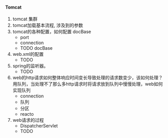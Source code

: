 #### Tomcat
1. tomcat 集群
2. tomcat加载基本流程, 涉及到的参数
3. tomcat的各种配置，如何配置 docBase
    - port
    - connection
    - TODO docBase 
4. web.xml的配置
    - TODO
5. spring的监听器。
    - TODO
6. web的http请求如何整体响应时间变长导致处理的请求数变少，该如何处理？用队列，当处理不了那么多http请求时将请求放到队列中慢慢处理，web如何实现队列
    - connection
    - 队列
    - 分区
    - reacto
7. web请求的过程
    - DispatcherServlet
    - TODO